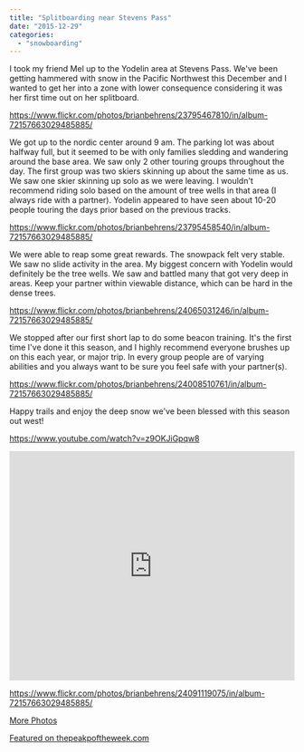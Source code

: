 ```yaml
---
title: "Splitboarding near Stevens Pass"
date: "2015-12-29"
categories: 
  - "snowboarding"
---
```


I took my friend Mel up to the Yodelin area at Stevens Pass. We've been getting hammered with snow in the Pacific Northwest this December and I wanted to get her into a zone with lower consequence considering it was her first time out on her splitboard.

https://www.flickr.com/photos/brianbehrens/23795467810/in/album-72157663029485885/

We got up to the nordic center around 9 am. The parking lot was about halfway full, but it seemed to be with only families sledding and wandering around the base area. We saw only 2 other touring groups throughout the day. The first group was two skiers skinning up about the same time as us. We saw one skier skinning up solo as we were leaving. I wouldn't recommend riding solo based on the amount of tree wells in that area (I always ride with a partner). Yodelin appeared to have seen about 10-20 people touring the days prior based on the previous tracks.

https://www.flickr.com/photos/brianbehrens/23795458540/in/album-72157663029485885/

We were able to reap some great rewards. The snowpack felt very stable. We saw no slide activity in the area. My biggest concern with Yodelin would definitely be the tree wells. We saw and battled many that got very deep in areas. Keep your partner within viewable distance, which can be hard in the dense trees.

https://www.flickr.com/photos/brianbehrens/24065031246/in/album-72157663029485885/

We stopped after our first short lap to do some beacon training. It's the first time I've done it this season, and I highly recommend everyone brushes up on this each year, or major trip. In every group people are of varying abilities and you always want to be sure you feel safe with your partner(s).

https://www.flickr.com/photos/brianbehrens/24008510761/in/album-72157663029485885/

Happy trails and enjoy the deep snow we've been blessed with this season out west!

https://www.youtube.com/watch?v=z9OKJiGpqw8

<iframe src="https://www.strava.com/activities/458984137/embed/2b5be6981a88b1841ab6272f20820b292117d6f1" width="100%" height="405" frameborder="0" scrolling="no"></iframe>

https://www.flickr.com/photos/brianbehrens/24091119075/in/album-72157663029485885/

[More Photos](https://www.flickr.com/photos/brianbehrens/albums/72157663029485885/with/23723312979/)

[Featured on thepeakpoftheweek.com](http://thepeakoftheweek.com/2015/12/yodelin-stevens-pass/)
